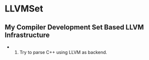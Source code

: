 # LLVMSet

## My Compiler Development Set Based LLVM Infrastructure  

* 1. Try to parse C++ using LLVM as backend.

